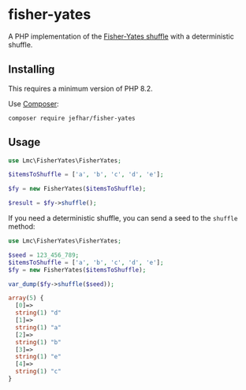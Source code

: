 # fisher-yates

A PHP implementation of the [Fisher-Yates shuffle](https://en.wikipedia.org/wiki/Fisher%E2%80%93Yates_shuffle) with a deterministic shuffle.

## Installing

This requires a minimum version of PHP 8.2.

Use [Composer](https://getcomposer.org):

```shell
composer require jefhar/fisher-yates
```

## Usage

```php
use Lmc\FisherYates\FisherYates;

$itemsToShuffle = ['a', 'b', 'c', 'd', 'e'];

$fy = new FisherYates($itemsToShuffle);

$result = $fy->shuffle();
```

If you need a deterministic shuffle, you can send a seed to the `shuffle` method:
```php
use Lmc\FisherYates\FisherYates;

$seed = 123_456_789;
$itemsToShuffle = ['a', 'b', 'c', 'd', 'e'];
$fy = new FisherYates($itemsToShuffle);

var_dump($fy->shuffle($seed));
```

```php
array(5) {
  [0]=>
  string(1) "d"
  [1]=>
  string(1) "a"
  [2]=>
  string(1) "b"
  [3]=>
  string(1) "e"
  [4]=>
  string(1) "c"
}
```

